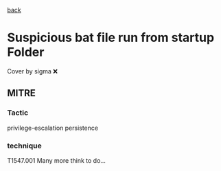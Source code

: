 [back](../index.md)
# Suspicious bat file run from startup Folder
Cover by sigma :x: 
## MITRE
### Tactic
privilege-escalation
persistence
### technique
T1547.001
Many more think to do...